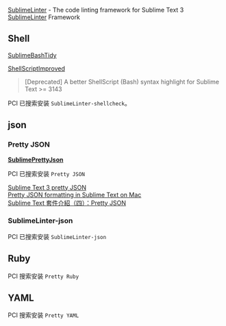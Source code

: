 [SublimeLinter](https://github.com/SublimeLinter) - The code linting framework for Sublime Text 3  
[SublimeLinter](https://github.com/SublimeLinter/SublimeLinter) Framework  

## Shell

[SublimeBashTidy](https://github.com/joysboy/SublimeBashTidy)  

[Shell​Script​Improved](https://packagecontrol.io/packages/ShellScriptImproved)  

> [Deprecated] A better ShellScript (Bash) syntax highlight for Sublime Text >= 3143

PCI 已搜索安装 `SublimeLinter-shellcheck`。

## json

### Pretty JSON

[**SublimePrettyJson**](https://github.com/dzhibas/SublimePrettyJson)

PCI 已搜索安装 `Pretty JSON`

[Sublime Text 3 pretty JSON](https://blog.adriaan.io/sublime-pretty-json.html)  
[Pretty JSON formatting in Sublime Text on Mac](https://sarahnothling.wordpress.com/2017/08/03/pretty-json-formatting-in-sublime-text-on-mac/)  
[Sublime Text 套件介紹（四）：Pretty JSON](https://www.camdemy.com/media/7427)  

### SublimeLinter-json

PCI 已搜索安装 `SublimeLinter-json`

## Ruby

PCI 搜索安装 `Pretty Ruby`

## YAML

PCI 搜索安装 `Pretty YAML`
